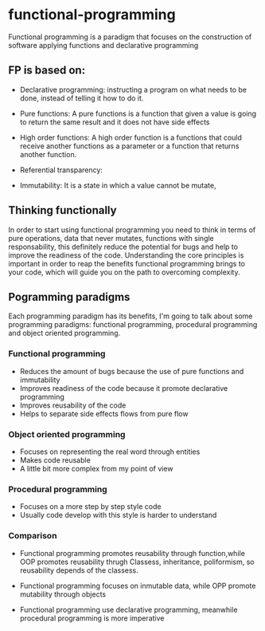 # functional-programming
Functional programming is a paradigm that focuses on the construction of software applying functions and declarative programming

## FP is based on:

- Declarative programming:
instructing a program on what needs to be done, instead of telling it how to do it.

- Pure functions:
A pure functions is a function that given a value is going to return the same result and it does not have side effects

- High order functions:
A high order function is a functions that could receive another functions as a parameter or a function that returns another function.

- Referential transparency:


- Immutability:
It is a state in which a value cannot be mutate, 


## Thinking functionally

In order to start using functional programming you need to think in terms of pure operations, data that never mutates, functions with single responsability, this definitely reduce the potential for bugs and help to improve the readiness of the code. Understanding the core principles is important in order to reap the benefits functional programming brings to your code, which will guide you on the path to overcoming complexity.


## Pogramming paradigms

Each programming paradigm has its benefits, I'm going to talk about some programming paradigms: functional programming, procedural programming and object oriented programming.

### Functional programming

- Reduces the amount of bugs because the use of pure functions and immutability
- Improves readiness of the code because it promote declarative programming
- Improves reusability of the code
- Helps to separate side effects flows from pure flow


### Object oriented programming

- Focuses on representing the real word through entities
- Makes code reusable
- A little bit more complex from my point of view

### Procedural programming

- Focuses on a more step by step style code
- Usually code develop with this style is harder to understand 

### Comparison

- Functional programming promotes reusability through function,while OOP promotes reusability thrugh Classess, inheritance, poliformism, so reusability depends of the classess. 

- Functional programming focuses on inmutable data, while OPP promote mutability through objects

- Functional programming use declarative programming, meanwhile procedural programming is more imperative

